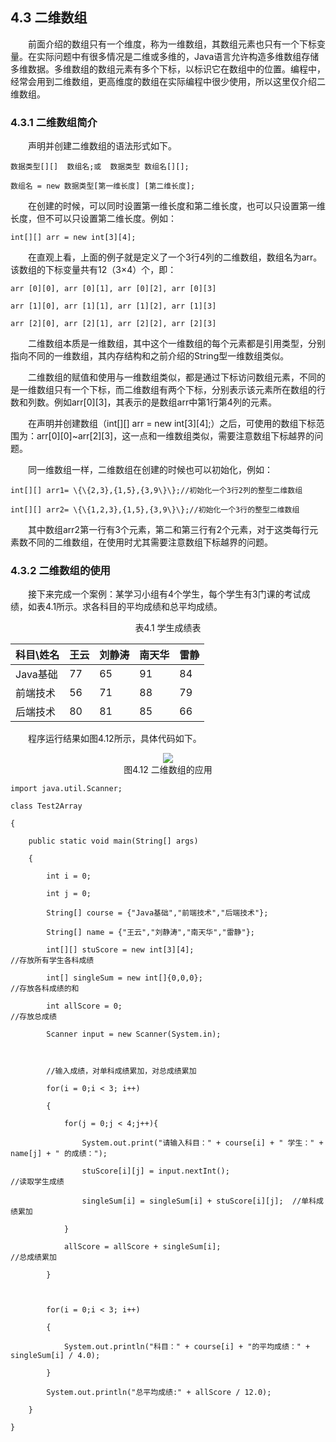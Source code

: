 ## 4.3  二维数组

&emsp;&emsp;前面介绍的数组只有一个维度，称为一维数组，其数组元素也只有一个下标变量。在实际问题中有很多情况是二维或多维的，Java语言允许构造多维数组存储多维数据。多维数组的数组元素有多个下标，以标识它在数组中的位置。编程中，经常会用到二维数组，更高维度的数组在实际编程中很少使用，所以这里仅介绍二维数组。

### 4.3.1  二维数组简介  

&emsp;&emsp;声明并创建二维数组的语法形式如下。
```
数据类型[][]  数组名;或  数据类型 数组名[][];

数组名 = new 数据类型[第一维长度] [第二维长度];
```


&emsp;&emsp;在创建的时候，可以同时设置第一维长度和第二维长度，也可以只设置第一维长度，但不可以只设置第二维长度。例如：
```
int[][] arr = new int[3][4];
```
&emsp;&emsp;在直观上看，上面的例子就是定义了一个3行4列的二维数组，数组名为arr。该数组的下标变量共有12（3×4）个，即：


```
arr [0][0], arr [0][1], arr [0][2], arr [0][3]

arr [1][0], arr [1][1], arr [1][2], arr [1][3]

arr [2][0], arr [2][1], arr [2][2], arr [2][3]
```

&emsp;&emsp;二维数组本质是一维数组，其中这个一维数组的每个元素都是引用类型，分别指向不同的一维数组，其内存结构和之前介绍的String型一维数组类似。

&emsp;&emsp;二维数组的赋值和使用与一维数组类似，都是通过下标访问数组元素，不同的是一维数组只有一个下标，而二维数组有两个下标，分别表示该元素所在数组的行数和列数。例如arr[0][3]，其表示的是数组arr中第1行第4列的元素。

&emsp;&emsp;在声明并创建数组（int[][] arr = new int[3][4];）之后，可使用的数组下标范围为：arr[0][0]~arr[2][3]，这一点和一维数组类似，需要注意数组下标越界的问题。

&emsp;&emsp;同一维数组一样，二维数组在创建的时候也可以初始化，例如：


```
int[][] arr1= \{\{2,3},{1,5},{3,9\}\};//初始化一个3行2列的整型二维数组

int[][] arr2= \{\{1,2,3},{1,5},{3,9\}\};//初始化一个3行的整型二维数组
```


&emsp;&emsp;其中数组arr2第一行有3个元素，第二和第三行有2个元素，对于这类每行元素数不同的二维数组，在使用时尤其需要注意数组下标越界的问题。

### 4.3.2  二维数组的使用  

&emsp;&emsp;接下来完成一个案例：某学习小组有4个学生，每个学生有3门课的考试成绩，如表4.1所示。求各科目的平均成绩和总平均成绩。



<center>表4.1  学生成绩表</center>  

| 科目\姓名 | 王云 | 刘静涛 | 南天华 | 雷静 |
| --------- | ---- | ------ | ------ | ---- |
| Java基础  | 77   | 65     | 91     | 84   |
| 前端技术  | 56   | 71     | 88     | 79   |
| 后端技术  | 80   | 81     | 85     | 66   |

 

&emsp;&emsp;程序运行结果如图4.12所示，具体代码如下。

<center><img  src="https://labfile.oss.aliyuncs.com/library/textbook-java1/img/d4z/tu4.12.png"/></center>
<center> 图4.12  二维数组的应用 </center>  

```
import java.util.Scanner;

class Test2Array 

{

    public static void main(String[] args) 

    {

        int i = 0;

        int j = 0;

        String[] course = {"Java基础","前端技术","后端技术"};

        String[] name = {"王云","刘静涛","南天华","雷静"};

        int[][] stuScore = new int[3][4];                                          //存放所有学生各科成绩

        int[] singleSum = new int[]{0,0,0};                                              //存放各科成绩的和

        int allScore = 0;                                                                   //存放总成绩

        Scanner input = new Scanner(System.in);



        //输入成绩，对单科成绩累加，对总成绩累加

        for(i = 0;i < 3; i++)

        {

            for(j = 0;j < 4;j++){ 

                System.out.print("请输入科目：" + course[i] + " 学生：" + name[j] + " 的成绩：");

                stuScore[i][j] = input.nextInt();                         //读取学生成绩

                singleSum[i] = singleSum[i] + stuScore[i][j];  //单科成绩累加

            }                          

            allScore = allScore + singleSum[i];                                     //总成绩累加

        }



        for(i = 0;i < 3; i++)

        {

            System.out.println("科目：" + course[i] + "的平均成绩：" + singleSum[i] / 4.0);

        }

        System.out.println("总平均成绩:" + allScore / 12.0);

    }

}

```

